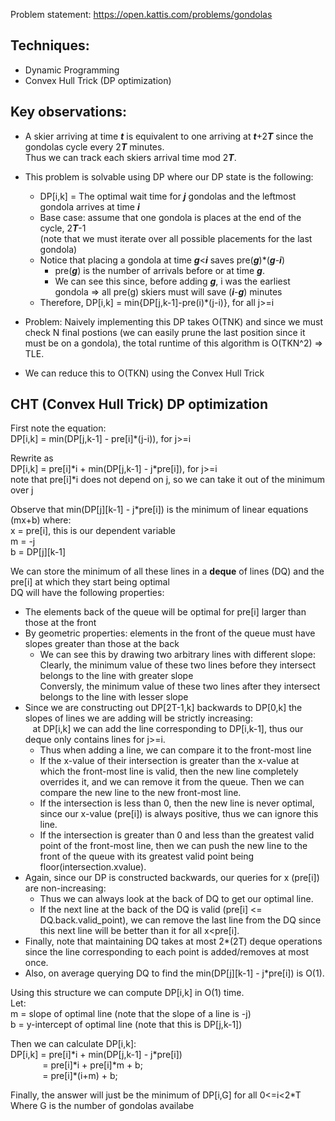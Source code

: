 
Problem statement: https://open.kattis.com/problems/gondolas

## Techniques:
* Dynamic Programming <br />
* Convex Hull Trick (DP optimization) <br />

## Key observations:
* A skier arriving at time ***t*** is equivalent to one arriving at ***t***+2***T*** since the gondolas cycle every 2***T*** minutes. <br />
Thus we can track each skiers arrival time mod 2***T***.
* This problem is solvable using DP where our DP state is the following: <br />
  * DP[i,k] = The optimal wait time for ***j*** gondolas and the leftmost gondola arrives at time ***i***
  * Base case: assume that one gondola is places at the end of the cycle, 2***T***-1 <br />
  (note that we must iterate over all possible placements for the last gondola)
  * Notice that placing a gondola at time ***g***\<***i*** saves pre(***g***)\*(***g***-***i***)
    * pre(***g***) is the number of arrivals before or at time ***g***.
    * We can see this since, before adding ***g***, i was the earliest gondola =>
    all pre(g) skiers must will save (***i***-***g***) minutes
  * Therefore, DP[i,k] = min{DP[j,k-1]-pre(i)\*(j-i)}, for all j>=i

* Problem: Naively implementing this DP takes O(TNK) and since we must check N final postions (we can easily prune the last position since it must be on a gondola), the total runtime of this algorithm is O(TKN^2) => TLE.
* We can reduce this to O(TKN) using the Convex Hull Trick

## CHT (Convex Hull Trick) DP optimization
First note the equation: <br />
DP[i,k] = min(DP[j,k-1] - pre[i]\*(j-i)), for j>=i

Rewrite as <br />
DP[i,k] = pre[i]\*i + min(DP[j,k-1] - j\*pre[i]), for j>=i <br />
note that pre[i]\*i does not depend on j, so we can take it out of the minimum over j

Observe that min(DP[j][k-1] - j\*pre[i]) is the minimum of linear equations (mx+b) where: <br />
x = pre[i], this is our dependent variable <br />
m = -j <br />
b = DP[j][k-1] <br />

We can store the minimum of all these lines in a **deque** of lines (DQ) and the pre[i] at which they start being optimal <br />
DQ will have the following properties:
* The elements back of the queue will be optimal for pre[i] larger than those at the front
* By geometric properties: elements in the front of the queue must have slopes greater than those at the back
    * We can see this by drawing two arbitrary lines with different slope: <br />
      Clearly, the minimum value of these two lines before they intersect belongs to the line with greater slope <br />
      Conversly, the minimum value of these two lines after they intersect belongs to the line with lesser slope
* Since we are constructing out DP[2T-1,k] backwards to DP[0,k] the slopes of lines we are adding will be strictly increasing: <br />
  &nbsp;&nbsp; at DP[i,k] we can add the line corresponding to DP[i,k-1], thus our deque only contains lines for j>=i.
    * Thus when adding a line, we can compare it to the front-most line
    * If the x-value of their intersection is greater than the x-value at which the front-most line is valid, then the new line completely overrides it, and we can remove it from the queue. Then we can compare the new line to the new front-most line.
    * If the intersection is less than 0, then the new line is never optimal, since our x-value (pre[i]) is always positive, thus we can ignore this line.
    * If the intersection is greater than 0 and less than the greatest valid point of the front-most line, then we can push the new line to the front of the queue with its greatest valid point being floor(intersection.xvalue).
* Again, since our DP is constructed backwards, our queries for x (pre[i]) are non-increasing:
    * Thus we can always look at the back of DQ to get our optimal line.
    * If the next line at the back of the DQ is valid (pre[i] \<= DQ.back.valid_point), we can remove the last line from the DQ since this next line will be better than it for all x\<pre[i].
* Finally, note that maintaining DQ takes at most 2*(2T) deque operations since the line corresponding to each point is added/removes at most once.
* Also, on average querying DQ to find the min(DP[j][k-1] - j\*pre[i]) is O(1).

Using this structure we can compute DP[i,k] in O(1) time. <br />
Let: <br />
m = slope of optimal line (note that the slope of a line is -j) <br />
b = y-intercept of optimal line (note that this is DP[j,k-1])

Then we can calculate DP[i,k]: <br />
DP[i,k] = pre[i]\*i + min(DP[j,k-1] - j\*pre[i]) <br />
&nbsp;&nbsp;&nbsp;&nbsp;&nbsp;&nbsp;&nbsp;&nbsp;&nbsp;&nbsp;&nbsp;&nbsp;
= pre[i]\*i + pre[i]\*m + b; <br />
&nbsp;&nbsp;&nbsp;&nbsp;&nbsp;&nbsp;&nbsp;&nbsp;&nbsp;&nbsp;&nbsp;&nbsp;
= pre[i]\*(i+m) + b; <br />

Finally, the answer will just be the minimum of DP[i,G] for all 0\<=i\<2*T <br />
Where G is the number of gondolas availabe